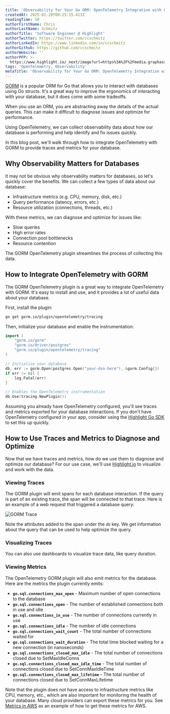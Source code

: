 ```yaml
---
title: 'Observability for Your Go ORM: OpenTelemetry Integration with GORM'
createdAt: 2025-02-20T00:25:15.413Z
readingTime: 10
authorFirstName: Chris
authorLastName: Schmitz
authorTitle: 'Software Engineer @ Highlight'
authorTwitter: https://twitter.com/ccschmitz
authorLinkedIn: https://www.linkedin.com/in/ccschmitz
authorGithub: https://github.com/ccschmitz
authorWebsite: ''
authorPFP: >-
  https://www.highlight.io/_next/image?url=https%3A%2F%2Fmedia.graphassets.com%2FViK27IG7TCe0YDK20tFy&w=3840&q=75
tags: 'OpenTelemetry, Observability'
metaTitle: 'Observability for Your Go ORM: OpenTelemetry Integration with GORM'
---
```


[GORM](https://gorm.io) is a popular ORM for Go that allows you to interact with databases using Go structs. It's a great way to improve the ergonomics of interacting with your database, but it does come with some tradeoffs.

When you use an ORM, you are abstracting away the details of the actual queries. This can make it difficult to diagnose issues and optimize for performance.

Using OpenTelemetry, we can collect observability data about how our database is performing and help identify and fix issues quickly.

In this blog post, we'll walk through how to integrate OpenTelemetry with GORM to provide traces and metrics for your database.

## Why Observability Matters for Databases

It may not be obvious why observability matters for databases, so let's quickly cover the benefits. We can collect a few types of data about our database:

* Infrastructure metrics (e.g. CPU, memory, disk, etc.)
* Query performance (latency, errors, etc.)
* Resource utilization (connections, threads, etc.)

With these metrics, we can diagnose and optimize for issues like:

* Slow queries
* High error rates
* Connection pool bottlenecks
* Resource contention

The GORM OpenTelemetry plugin streamlines the process of collecting this data.

## How to Integrate OpenTelemetry with GORM

The GORM OpenTelemetry plugin is a great way to integrate OpenTelemetry with GORM. It's easy to install and use, and it provides a lot of useful data about your database.

First, install the plugin:

```bash
go get gorm.io/plugin/opentelemetry/tracing
```

Then, initialize your database and enable the instrumentation:

```go
import (
    "gorm.io/gorm"
    "gorm.io/driver/postgres"
    "gorm.io/plugin/opentelemetry/tracing"
)

// Initialize your database
db, err := gorm.Open(postgres.Open("your-dsn-here"), &gorm.Config{})
if err != nil {
    log.Fatal(err)
}

// Enables the OpenTelemetry instrumentation
db.Use(tracing.NewPlugin())
```

Assuming you already have OpenTelemetry configured, you'll see traces and metrics exported for your database interactions. If you don't have OpenTelemetry configured in your app, consider using the [Highlight Go SDK](https://pkg.go.dev/github.com/highlight/highlight/sdk/highlight-go#section-readme) to set this up quickly.

## How to Use Traces and Metrics to Diagnose and Optimize

Now that we have traces and metrics, how do we use them to diagnose and optimize our database? For our use case, we'll use [Highlight.io](https://highlight.io) to visualize and work with the data.

### Viewing Traces

The GORM plugin will emit spans for each database interaction. If the query is part of an existing trace, the span will be connected to that trace. Here is an example of a web request that triggered a database query:

![GORM Trace](/images/blog/observability-in-gorm/gorm-span.png)

Note the attributes added to the span under the `db` key. We get information about the query that can be used to help optimize the query.

### Visualizing Traces

You can also use dashboards to visualize trace data, like query duration.

### Viewing Metrics

The OpenTelemetry GORM plugin will also emit metrics for the database. Here are the metrics the plugin currently emits:

* **`go.sql.connections_max_open`** - Maximum number of open connections to the database
* **`go.sql.connections_open`** - The number of established connections both in use and idle
* **`go.sql.connections_in_use`** - The number of connections currently in use
* **`go.sql.connections_idle`** - The number of idle connections
* **`go.sql.connections_wait_count`** - The total number of connections waited for
* **`go.sql.connections_wait_duration`** - The total time blocked waiting for a new connection (in nanoseconds)
* **`go.sql.connections_closed_max_idle`** - The total number of connections closed due to SetMaxIdleConns
* **`go.sql.connections_closed_max_idle_time`** - The total number of connections closed due to SetConnMaxIdleTime
* **`go.sql.connections_closed_max_lifetime`** - The total number of connections closed due to SetConnMaxLifetime

Note that the plugin does not have access to infrastructure metrics like CPU, memory, etc., which are also important for monitoring the health of your database. Many cloud providers can export these metrics for you. See [Metrics in AWS](/docs/getting-started/server/hosting/aws-metrics) as an example of how to get these metrics for AWS.

